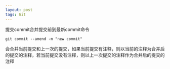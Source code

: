 ```yaml
---
layout: post
tags: Git
---
```


提交commit合并提交前到最新commit命令

`git commit --amend -m "new commit"` 

会合并当前提交和上一次的提交，如果当前提交有注释，则以当前的注释为合并后的提交的注释，若当前提交没有注释，则以上一次提交的注释作为合并后的提交的注释
